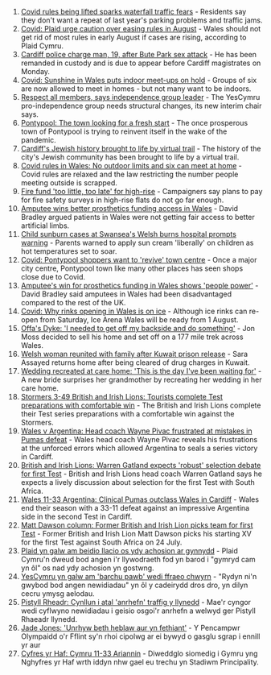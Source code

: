 1. [Covid rules being lifted sparks waterfall traffic fears](https://www.bbc.co.uk/news/uk-wales-57866005) - Residents say they don't want a repeat of last year's parking problems and traffic jams.
2. [Covid: Plaid urge caution over easing rules in August](https://www.bbc.co.uk/news/uk-wales-57873174) - Wales should not get rid of most rules in early August if cases are rising, according to Plaid Cymru.
3. [Cardiff police charge man, 19, after Bute Park sex attack](https://www.bbc.co.uk/news/uk-wales-57873343) - He has been remanded in custody and is due to appear before Cardiff magistrates on Monday.
4. [Covid: Sunshine in Wales puts indoor meet-ups on hold](https://www.bbc.co.uk/news/uk-wales-57875082) - Groups of six are now allowed to meet in homes - but not many want to be indoors.
5. [Respect all members, says independence group leader](https://www.bbc.co.uk/news/uk-wales-politics-57873337) - The YesCymru pro-independence group needs structural changes, its new interim chair says.
6. [Pontypool: The town looking for a fresh start](https://www.bbc.co.uk/news/uk-wales-57809563) - The once prosperous town of Pontypool is trying to reinvent itself in the wake of the pandemic.
7. [Cardiff's Jewish history brought to life by virtual trail](https://www.bbc.co.uk/news/uk-wales-57826282) - The history of the city's Jewish community has been brought to life by a virtual trail.
8. [Covid rules in Wales: No outdoor limits and six can meet at home](https://www.bbc.co.uk/news/uk-wales-57866006) - Covid rules are relaxed and the law restricting the number people meeting outside is scrapped.
9. [Fire fund 'too little, too late' for high-rise](https://www.bbc.co.uk/news/uk-wales-57866470) - Campaigners say plans to pay for fire safety surveys in high-rise flats do not go far enough.
10. [Amputee wins better prosthetics funding access in Wales](https://www.bbc.co.uk/news/uk-wales-54840455) - David Bradley argued patients in Wales were not getting fair access to better artificial limbs.
11. [Child sunburn cases at Swansea's Welsh burns hospital prompts warning](https://www.bbc.co.uk/news/uk-wales-57866642) - Parents warned to apply sun cream 'liberally' on children as hot temperatures set to soar.
12. [Covid: Pontypool shoppers want to 'revive' town centre](https://www.bbc.co.uk/news/uk-wales-57870128) - Once a major city centre, Pontypool town like many other places has seen shops close due to Covid.
13. [Amputee's win for prosthetics funding in Wales shows 'people power'](https://www.bbc.co.uk/news/uk-wales-57866765) - David Bradley said amputees in Wales had been disadvantaged compared to the rest of the UK.
14. [Covid: Why rinks opening in Wales is on ice](https://www.bbc.co.uk/news/uk-wales-57866643) - Although ice rinks can re-open from Saturday, Ice Arena Wales will be ready from 1 August.
15. [Offa's Dyke: 'I needed to get off my backside and do something'](https://www.bbc.co.uk/news/uk-wales-57854826) - Jon Moss decided to sell his home and set off on a 177 mile trek across Wales.
16. [Welsh woman reunited with family after Kuwait prison release](https://www.bbc.co.uk/news/uk-wales-57855353) - Sara Assayed returns home after being cleared of drug charges in Kuwait.
17. [Wedding recreated at care home: 'This is the day I've been waiting for'](https://www.bbc.co.uk/news/uk-wales-57846759) - A new bride surprises her grandmother by recreating her wedding in her care home.
18. [Stormers 3-49 British and Irish Lions: Tourists complete Test preparations with comfortable win](https://www.bbc.co.uk/sport/rugby-union/57874651) - The British and Irish Lions complete their Test series preparations with a comfortable win against the Stormers.
19. [Wales v Argentina: Head coach Wayne Pivac frustrated at mistakes in Pumas defeat](https://www.bbc.co.uk/sport/rugby-union/57875845) - Wales head coach Wayne Pivac reveals his frustrations at the unforced errors which allowed Argentina to seals a series victory in Cardiff.
20. [British and Irish Lions: Warren Gatland expects 'robust' selection debate for first Test](https://www.bbc.co.uk/sport/rugby-union/57874720) - British and Irish Lions head coach Warren Gatland says he expects a lively discussion about selection for the first Test with South Africa.
21. [Wales 11-33 Argentina: Clinical Pumas outclass Wales in Cardiff](https://www.bbc.co.uk/sport/rugby-union/57861293) - Wales end their season with a 33-11 defeat against an impressive Argentina side in the second Test in Cardiff.
22. [Matt Dawson column: Former British and Irish Lion picks team for first Test](https://www.bbc.co.uk/sport/rugby-union/57875384) - Former British and Irish Lion Matt Dawson picks his starting XV for the first Test against South Africa on 24 July.
23. [Plaid yn galw am beidio llacio os ydy achosion ar gynnydd](https://www.bbc.co.uk/newyddion/57872905) - Plaid Cymru'n dweud bod angen i'r llywodraeth fod yn barod i "gymryd cam yn ôl" os nad ydy achosion yn gostwng.
24. [YesCymru yn galw am 'barchu pawb' wedi ffraeo chwyrn](https://www.bbc.co.uk/newyddion/57870187) - "Rydyn ni'n gwybod bod angen newidiadau" yn ôl y cadeirydd dros dro, yn dilyn cecru ymysg aelodau.
25. [Pistyll Rheadr: Cynllun i atal 'anrhefn' traffig y llynedd](https://www.bbc.co.uk/newyddion/57862930) - Mae'r cyngor wedi cyflwyno newidiadau i geisio osgoi'r anrhefn a welwyd ger Pistyll Rhaeadr llynedd.
26. [Jade Jones: 'Unrhyw beth heblaw aur yn fethiant'](https://www.bbc.co.uk/newyddion/57835165) - Y Pencampwr Olympaidd o'r Fflint sy'n rhoi cipolwg ar ei bywyd o gasglu sgrap i ennill yr aur
27. [Cyfres yr Haf: Cymru 11-33 Ariannin](https://www.bbc.co.uk/newyddion/57873794) - Diweddglo siomedig i Gymru yng Nghyfres yr Haf wrth iddyn nhw gael eu trechu yn Stadiwm Principality.

